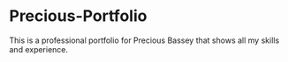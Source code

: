 # Precious-Portfolio
This is a professional portfolio for Precious Bassey that shows all my skills and experience.
